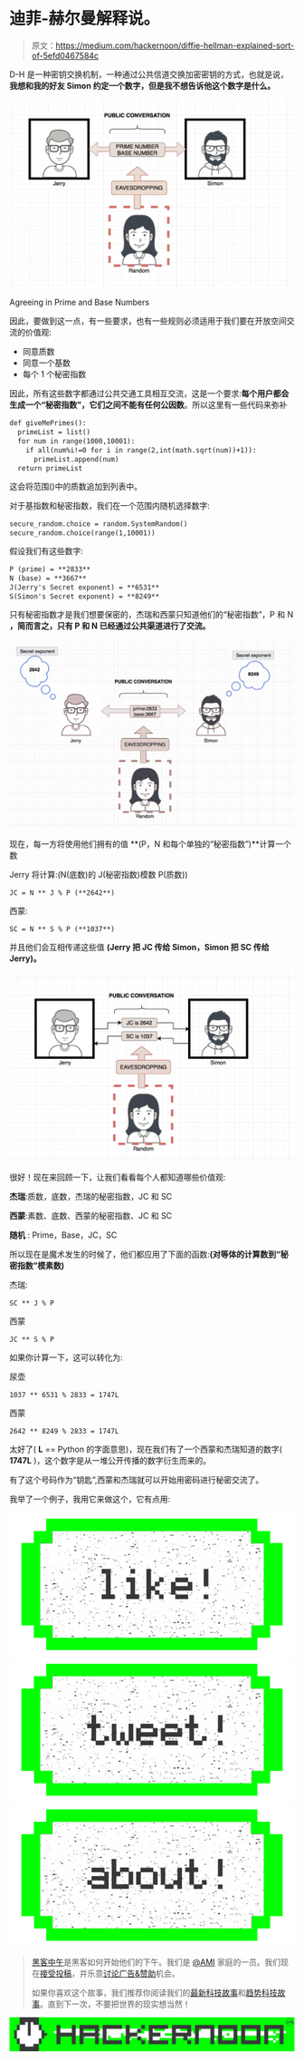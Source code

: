 # 迪菲-赫尔曼解释说。

> 原文：<https://medium.com/hackernoon/diffie-hellman-explained-sort-of-5efd0467584c>

D-H 是一种密钥交换机制，一种通过公共信道交换加密密钥的方式，也就是说，**我想和我的好友 Simon 约定一个数字，但是我不想告诉他这个数字是什么。**

![](img/38fddc5097484a7007578f75c25b880e.png)

Agreeing in Prime and Base Numbers

因此，要做到这一点，有一些要求，也有一些规则必须适用于我们要在开放空间交流的价值观:

*   同意质数
*   同意一个基数
*   每个 1 个秘密指数

因此，所有这些数字都通过公共交通工具相互交流，这是一个要求:**每个用户都会生成一个“秘密指数”，它们之间不能有任何公因数**。所以这里有一些代码来弥补

```
def giveMePrimes():
  primeList = list()
  for num in range(1000,10001):
    if all(num%i!=0 for i in range(2,int(math.sqrt(num))+1)):
      primeList.append(num)
  return primeList
```

这会将范围()中的质数追加到列表中。

对于基指数和秘密指数，我们在一个范围内随机选择数字:

```
secure_random.choice = random.SystemRandom()
secure_random.choice(range(1,10001))
```

假设我们有这些数字:

```
P (prime) = **2833**
N (base) = **3667**
J(Jerry's Secret exponent) = **6531**
S(Simon's Secret exponent) = **8249**
```

只有秘密指数才是我们想要保密的，杰瑞和西蒙只知道他们的“秘密指数”，P 和 N **，简而言之，只有 P 和 N 已经通过公共渠道进行了交流。**

![](img/5863a8718607f91bedc08a65c3723fc7.png)

现在，每一方将使用他们拥有的值 **(P，N 和每个单独的“秘密指数”)**计算一个数

Jerry 将计算:(N(底数)的 J(秘密指数)模数 P(质数))

```
JC = N ** J % P (**2642**)
```

西蒙:

```
SC = N ** S % P (**1037**)
```

并且他们会互相传递这些值 **(Jerry 把 JC 传给 Simon，Simon 把 SC 传给 Jerry)。**

![](img/b3fdf5f1c4a43747a046e15c69a5c2c5.png)

很好！现在来回顾一下，让我们看看每个人都知道哪些价值观:

**杰瑞**:质数，底数，杰瑞的秘密指数，JC 和 SC

**西蒙**:素数、底数、西蒙的秘密指数、JC 和 SC

**随机** : Prime，Base，JC，SC

所以现在是魔术发生的时候了，他们都应用了下面的函数:**(对等体的计算数到“秘密指数”模素数)**

杰瑞:

```
SC ** J % P
```

西蒙

```
JC ** S % P
```

如果你计算一下，这可以转化为:

尿壶

```
1037 ** 6531 % 2833 = 1747L
```

西蒙

```
2642 ** 8249 % 2833 = 1747L
```

太好了( **L** == Python 的字面意思)，现在我们有了一个西蒙和杰瑞知道的数字( **1747L** )，这个数字是从一堆公开传播的数字衍生而来的。

有了这个号码作为“钥匙”,西蒙和杰瑞就可以开始用密码进行秘密交流了。

我举了一个例子，我用它来做这个，它有点用:

[![](img/50ef4044ecd4e250b5d50f368b775d38.png)](http://bit.ly/HackernoonFB)[![](img/979d9a46439d5aebbdcdca574e21dc81.png)](https://goo.gl/k7XYbx)[![](img/2930ba6bd2c12218fdbbf7e02c8746ff.png)](https://goo.gl/4ofytp)

> [黑客中午](http://bit.ly/Hackernoon)是黑客如何开始他们的下午。我们是 [@AMI](http://bit.ly/atAMIatAMI) 家庭的一员。我们现在[接受投稿](http://bit.ly/hackernoonsubmission)，并乐意[讨论广告&赞助](mailto:partners@amipublications.com)机会。
> 
> 如果你喜欢这个故事，我们推荐你阅读我们的[最新科技故事](http://bit.ly/hackernoonlatestt)和[趋势科技故事](https://hackernoon.com/trending)。直到下一次，不要把世界的现实想当然！

![](img/be0ca55ba73a573dce11effb2ee80d56.png)